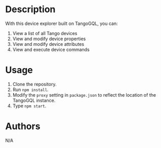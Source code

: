 # Description

With this device explorer built on TangoGQL, you can:

1. View a list of all Tango devices
2. View and modify device properties
3. View and modify device attributes
4. View and execute device commands

# Usage

1. Clone the repository.
2. Run `npm install`.
3. Modify the `proxy` setting in `package.json` to reflect the location of the TangoGQL instance.
4. Type `npm start`.

# Authors

N/A
